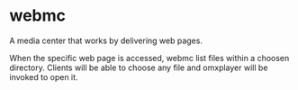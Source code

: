 webmc
=====

A media center that works by delivering web pages.

When the specific web page is accessed, webmc list files within a choosen directory. Clients will be able to choose any file and omxplayer will be invoked to open it.
